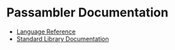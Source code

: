 # Passambler Documentation

- [Language Reference](lang.md)
- [Standard Library Documentation](stdlib/index.md)
